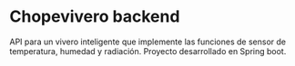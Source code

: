 # Chopevivero backend

API para un vivero inteligente que implemente las funciones de sensor de temperatura, humedad y radiación. Proyecto desarrollado en Spring boot.
